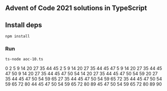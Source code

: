 ## Advent of Code 2021 solutions in TypeScript

## Install deps
```
npm install
```

### Run
```
ts-node aoc-10.ts
```

0  2  5  9 14 20 27 35 44 45
2  5  9 14 20 27 35 44 45 47
5  9 14 20 27 35 44 45 47 50
9 14 20 27 35 44 45 47 50 54
14 20 27 35 44 45 47 50 54 59
20 27 35 44 45 47 50 54 59 65
27 35 44 45 47 50 54 59 65 72
35 44 45 47 50 54 59 65 72 80
44 45 47 50 54 59 65 72 80 89
45 47 50 54 59 65 72 80 89 90